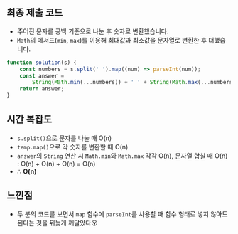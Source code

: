 ## 최종 제출 코드

-   주어진 문자를 공백 기준으로 나눈 후 숫자로 변환했습니다.
-   `Math`의 메서드(`min`, `max`)를 이용해 최대값과 최소값을 문자열로 변환한 후 더했습니다.

```js
function solution(s) {
    const numbers = s.split(' ').map((num) => parseInt(num));
    const answer =
        String(Math.min(...numbers)) + ' ' + String(Math.max(...numbers));
    return answer;
}
```

## 시간 복잡도

-   `s.split()`으로 문자를 나눌 때 O(n)
-   `temp.map()`으로 각 숫자를 변환할 때 O(n)
-   `answer`의 `String` 연산 시 `Math.min`와 `Math.max` 각각 O(n), 문자열 합칠 때 O(n) : O(n) + O(n) + O(n) = O(n)
-   ∴ **O(n)**

## 느낀점

-   두 분의 코드를 보면서 `map` 함수에 `parseInt`를 사용할 때 함수 형태로 넣지 않아도 된다는 것을 뒤늦게 깨달았다😮
